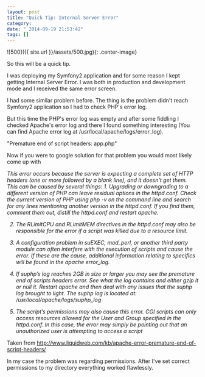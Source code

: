 ```yaml
---
layout: post
title: "Quick Tip: Internal Server Error"
category: 
date: " 2014-09-19 21:53:42"
tags: []
---
```


![500]({{ site.url }}/assets/500.jpg){: .center-image}

So this will be a quick tip.

I was deploying my Symfony2 application and for some reason I kept getting Internal Server Error.
I was both in production and development mode and I received the same error screen.

I had some similar problem before. The thing is the problem didn't reach Symfony2 application so I had to check PHP's error log.

But this time the PHP's error log was empty and after some fiddling I checked Apache's error log and there I found something
interesting (You can find Apache error log at /usr/local/apache/logs/error_log).

"Premature end of script headers: app.php"

Now if you were to google solution for that problem you would most likely come up with

<i>
This error occurs because the server is expecting a complete set of HTTP headers (one or more followed by a blank line), and it doesn’t get them. This can be caused by several things:
1. Upgrading or downgrading to a different version of PHP can leave residual options in the httpd.conf.
Check the current version of PHP using php -v on the command line and search for any lines mentioning another version in the httpd.conf. If you find them, comment them out, distill the httpd.conf and restart apache.

2. The RLimitCPU and RLimitMEM directives in the httpd.conf may also be responsible for the error if a script
was killed due to a resource limit.

3. A configuration problem in suEXEC, mod_perl, or another third party module can often interfere with
the execution of scripts and cause the error. If these are the cause, additional information
relating to specifics will be found in the apache error_log.

4. If suphp’s log reaches 2GB in size or larger you may see the premature end of scripts
headers error. See what the log contains and either gzip it or null it. Restart apache and then deal
with any issues that the suphp log brought to light. The suphp log is located at: /usr/local/apache/logs/suphp_log

5. The script’s permissions may also cause this error. CGI scripts can only access resources allowed for
the User and Group specified in the httpd.conf. In this case, the error may simply be pointing out
that an unauthorized user is attempting to access a script
</i>
Taken from <a href="http://www.liquidweb.com/kb/apache-error-premature-end-of-script-headers/" target="_blank">http://www.liquidweb.com/kb/apache-error-premature-end-of-script-headers/</a>

In my case the problem was regarding permissions.
After I've set correct permissions to my directory everything worked flawlessly.
